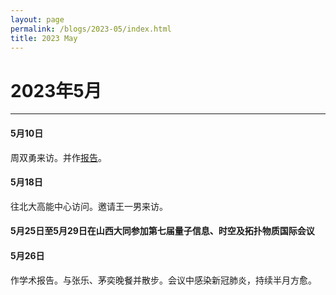 ```yaml
---
layout: page
permalink: /blogs/2023-05/index.html
title: 2023 May
---
```


# 2023年5月

---

#### 5月10日

周双勇来访。并作[报告](http://www.itp.cas.cn/kxyj/xshd/xsbg/202305/t20230505_6748930.html)。

#### 5月18日

往北大高能中心访问。邀请王一男来访。

#### 5月25日至5月29日在山西大同参加第七届量子信息、时空及拓扑物质国际会议

#### 5月26日

作学术报告。与张乐、茅奕晚餐并散步。会议中感染新冠肺炎，持续半月方愈。